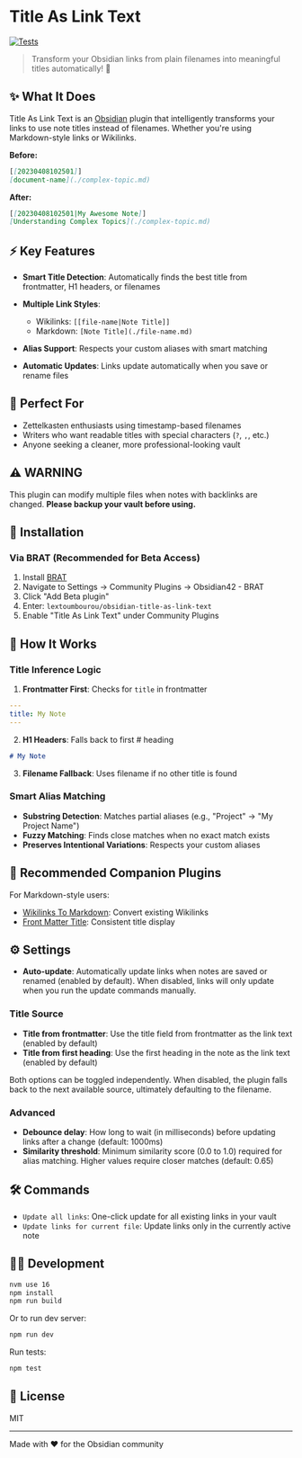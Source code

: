 # Title As Link Text

[![Tests](https://github.com/lextoumbourou/obsidian-title-as-link-text/actions/workflows/test.yml/badge.svg)](https://github.com/lextoumbourou/obsidian-title-as-link-text/actions/workflows/test.yml)

> Transform your Obsidian links from plain filenames into meaningful titles automatically! 🔄

## ✨ What It Does

Title As Link Text is an [Obsidian](https://obsidian.md/) plugin that intelligently transforms your links to use note titles instead of filenames. Whether you're using Markdown-style links or Wikilinks.

**Before:**

```markdown
[[20230408102501]]
[document-name](./complex-topic.md)
```

**After:**

```markdown
[[20230408102501|My Awesome Note]]
[Understanding Complex Topics](./complex-topic.md)
```

## ⚡ Key Features

- **Smart Title Detection**: Automatically finds the best title from frontmatter, H1 headers, or filenames
- **Multiple Link Styles**:

  - Wikilinks: `[[file-name|Note Title]]`
  - Markdown: `[Note Title](./file-name.md)`

- **Alias Support**: Respects your custom aliases with smart matching
- **Automatic Updates**: Links update automatically when you save or rename files

## 🎯 Perfect For

- Zettelkasten enthusiasts using timestamp-based filenames
- Writers who want readable titles with special characters (`?`, `,`, etc.)
- Anyone seeking a cleaner, more professional-looking vault

## ⚠️ WARNING

This plugin can modify multiple files when notes with backlinks are changed. **Please backup your vault before using.**

## 🚀 Installation

### Via BRAT (Recommended for Beta Access)

1. Install [BRAT](https://github.com/TfTHacker/obsidian42-brat)
2. Navigate to Settings → Community Plugins → Obsidian42 - BRAT
3. Click "Add Beta plugin"
4. Enter: `lextoumbourou/obsidian-title-as-link-text`
5. Enable "Title As Link Text" under Community Plugins

## 🔧 How It Works

### Title Inference Logic

1. **Frontmatter First**: Checks for `title` in frontmatter

  ```yaml
  ---
  title: My Note
  ---
  ```

2. **H1 Headers**: Falls back to first # heading

  ```markdown
  # My Note
  ```

3. **Filename Fallback**: Uses filename if no other title is found

### Smart Alias Matching

- **Substring Detection**: Matches partial aliases (e.g., "Project" → "My Project Name")
- **Fuzzy Matching**: Finds close matches when no exact match exists
- **Preserves Intentional Variations**: Respects your custom aliases

## 🤝 Recommended Companion Plugins

For Markdown-style users:

- [Wikilinks To Markdown](https://github.com/agathauy/wikilinks-to-mdlinks-obsidian): Convert existing Wikilinks
- [Front Matter Title](https://github.com/snezhig/obsidian-front-matter-title): Consistent title display

## ⚙️ Settings

- **Auto-update**: Automatically update links when notes are saved or renamed (enabled by default). When disabled, links will only update when you run the update commands manually.

### Title Source

- **Title from frontmatter**: Use the title field from frontmatter as the link text (enabled by default)
- **Title from first heading**: Use the first heading in the note as the link text (enabled by default)

Both options can be toggled independently. When disabled, the plugin falls back to the next available source, ultimately defaulting to the filename.

### Advanced

- **Debounce delay**: How long to wait (in milliseconds) before updating links after a change (default: 1000ms)
- **Similarity threshold**: Minimum similarity score (0.0 to 1.0) required for alias matching. Higher values require closer matches (default: 0.65)

## 🛠️ Commands

- `Update all links`: One-click update for all existing links in your vault
- `Update links for current file`: Update links only in the currently active note

## 👩‍💻 Development

```bash
nvm use 16
npm install
npm run build
```

Or to run dev server:

```bash
npm run dev
```

Run tests:

```bash
npm test
```

## 📄 License

MIT

--------------------------------------------------------------------------------

Made with ❤️ for the Obsidian community
